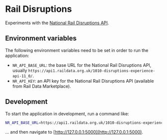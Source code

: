# Rail Disruptions
Experiments with the [National Rail Disruptions API](https://raildata.org.uk/dashboard/dataProduct/P-4b85a789-5f14-4763-841a-b3ada659a51a/overview).

## Environment variables
The following environment variables need to be set in order to run the application:
- `NR_API_BASE_URL`: the base URL for the National Rail Disruptions API, usually `https://api1.raildata.org.uk/1010-disruptions-experience-api-11_0/`.
- `NR_API_KEY`: an API key for the National Rail Disruptions API (available from Rail Data Marketplace).

## Development
To start the application in development, run a command like:
```bash
NR_API_BASE_URL=https://api1.raildata.org.uk/1010-disruptions-experience-api-11_0/ NR_API_KEY=secret flask run
```

... and then navigate to [http://127.0.0.1:5000](http://127.0.0.1:5000).
